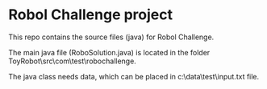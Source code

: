# Robol Challenge project
This repo contains the source files (java) for Robol Challenge.

The main java file (RoboSolution.java) is located in the folder ToyRobot\src\com\test\robochallenge.

The java class needs data, which can be placed in c:\data\test\input.txt file.
